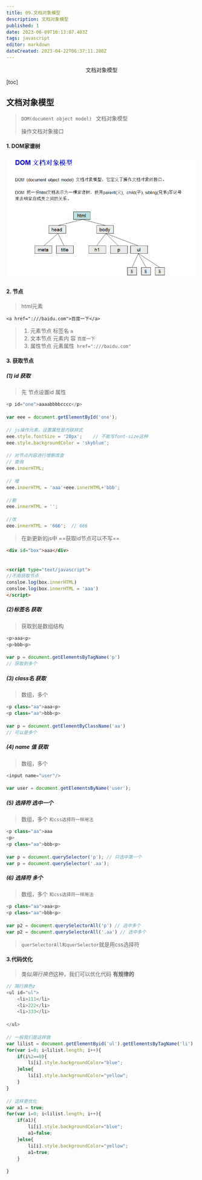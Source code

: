```yaml
---
title: 09.文档对象模型
description: 文档对象模型
published: 1
date: 2023-06-09T10:13:07.403Z
tags: javascript
editor: markdown
dateCreated: 2023-04-22T06:37:11.280Z
---
```


<center>文档对象模型</center>

[toc]

## 文档对象模型

> `DOM(document object model) ` 文档对象模型
>
> 操作文档对象接口

#### 1. DOM家谱树

![jiapu.png](/后端笔记/jiapu.png)

#### 2. 节点

>  html元素

`<a href=":///baidu.com">百度一下</a>`

> 1. 元素节点        标签名  `a`
> 2. 文本节点         元素内 容 `百度一下`
> 3. 属性节点         元素属性` href=":///baidu.com"`



#### 3. 获取节点



##### (1) id  获取

> 先 节点设置id 属性

```js
<p id="one">aaaabbbbcccc</p>

var eee = document.getElementById('one');

// js操作元素，设置属性是内联样式
eee.style.fontSize = '20px';    // 不能写font-size这种
eee.style.backgroundColor = 'skyblue';

// 对节点内容进行增删改查
// 查询
eee.innerHTML;

// 增
eee.innerHTML = 'aaa'+eee.innerHTML+'bbb';

//删
eee.innerHTML = '';

//改
eee.innerHTML = '666';  // 666
```

> 在新更新的js中 ==获取id节点可以不写==

```html
<div id="box">aaa</div>


<script type="text/javascript">
//不用获取节点
consloe.log(box.innerHTML)
consloe.log(box.innerHTML = 'aaa')
</script>

```



##### (2)标签名 获取

> 获取到是数组结构

```js
<p>aaa<p>
<p>bbb<p>

var p = document.getElementsByTagName('p') 
// 获取到多个
```



##### (3) class名 获取

> 数组，多个

```js
<p class="aa">aaa<p>
<p class="aa">bbb<p>

var p = document.getElementByClassName('aa')
// 可以是多个
```



##### (4) name 值 获取

> 数组，多个

```js
<input name="user"/>

var user = document.getElementsByName('user');
```



##### (5) 选择符 选中一个

> 数组，多个    `和css选择符一样用法`

```js
<p class="aa">aaa
<p>
<p class="aa">bbb<p>

var p = document.querySelector('p'); // 只选中第一个
var p = document.querySelector('.aa'); 
```




##### (6) 选择符  多个

> 数组，多个    `和css选择符一样用法`

```js
<p class="aa">aaa<p>
<p class="aa">bbb<p>

var p2 = document.querySelectorAll('p') // 选中多个
var p2 = document.querySelectorAll('.aa') // 选中多个
```

> `querSelectorAll和querSelector`就是用css选择符



#### 3.代码优化

> 类似*隔行换色*这种，我们可以优化代码  **有规律的**

```js
// 隔行换色z
<ul id="ul">	
    <li>111</li>
    <li>222</li>
    <li>333</li>
    
</ul>

// 一般我们是这样做
var lilist = document.getElementByid('ul').getElementsByTagName('li')
for(var i=0; i<lilist.length; i++){
    if(i%2==0){
        li[i].style.backgroundColor="blue";
    }else{
        li[i].style.backgroundColor="yellow";
    }
}

// 这样更优化
var a1 = true;
for(var i=0; i<lilist.length; i++){
    if(a1){
        li[i].style.backgroundColor="blue";
        a1=false;
    }else{
        li[i].style.backgroundColor="yellow";
    	a1=true;
    }
    
}
```

